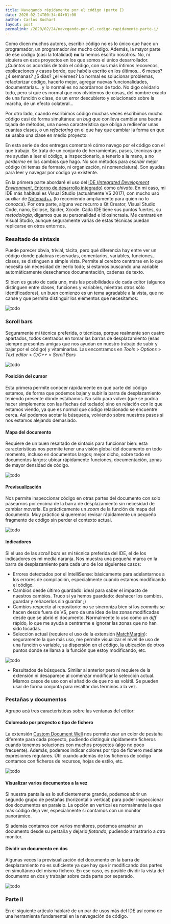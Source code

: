 ```yaml
---
title: Navegando rápidamente por el código (parte I)
date: 2020-02-24T00:34:04+01:00
author: Carlos Buchart
layout: post
permalink: /2020/02/24/navegando-por-el-codigo-rapidamente-parte-i/
---
```

Como dicen muchos autores, escribir código no es lo único que hace un programador, un programador _lee_ mucho código. Además, la mayor parte de ese código (casi la totalidad) **no** la hemos escrito nosotros. No, ni siquiera en esos proyectos en los que somos el único desarrollador. ¿Cuántos os acordáis de todo el código, con sus más íntimos recovecos, explicaciones y casos borde, que habéis escrito en los últimos... 6 meses? ¿4 semanas? ¿5 días? ¿el viernes? Lo normal es solucionar problemas, refactorizar código, hacerlo mejor, agregar nuevas funcionalidades, documentarlas... y lo normal es no acordarnos de todo. No digo olvidarlo todo, pero sí que es normal que nos olvidemos de cosas, del nombre exacto de una función o clase, de un error descubierto y solucionado sobre la marcha, de un efecto colateral...

Por otro lado, cuando escribimos código muchas veces escribimos mucho código casi de forma simultánea: un _bug_ que conlleva cambiar una buena tajada de métodos, una nueva característica que obliga a rediseñar unas cuantas clases, o un _refactoring_ en el que hay que cambiar la forma en que se usaba una clase en medio proyecto.

En esta serie de dos entregas comentaré cómo navego por el código con el que trabajo. Se trata de un conjunto de herramientas, pasos, técnicas que me ayudan a leer el código, a inspeccionarlo, a tenerlo a la mano, a no _perderme_ en los cambios que hago. No son métodos para _escribir_ mejor código (ni temas de formato, ni organización, ni nomenclatura). Son ayudas para leer y navegar por código ya existente.

En la primera parte abordaré el uso del [IDE (_Integrated Development Environment_, Entorno de desarrollo integrado)](https://es.wikipedia.org/wiki/Entorno_de_desarrollo_integrado) como _chivato_. En mi caso, mi IDE más habitual es Visual Studio (actualmente VS 2017), con mucho uso auxiliar de [Notepad++](https://notepad-plus-plus.org/) (lo recomiendo ampliamente para quien no lo conozca). Por otra parte, alguna vez recurro a Qt Creator, Visual Studio Code, nano, Eclipse, Spider, Xcode. Cada IDE tiene sus puntos fuertes, su _metodología_, digamos que su personalidad e idiosincrasia. Me centraré en Visual Studio, aunque seguramente varias de estas técnicas puedan replicarse en otros entornos.

### Resaltado de sintaxis
Puede parecer obvia, trivial, tácita, pero qué diferencia hay entre ver un código donde palabras reservadas, comentarios, variables, funciones, clases, se distinguen a simple vista. Permite al cerebro centrarse en lo que necesita sin necesidad de leerlo todo; si estamos buscando una variable automáticamente desechamos documentación, cadenas de texto.

Si bien es gusto de cada uno, más las posibilidades de cada editor (algunos distinguen entre clases, funciones y variables, mientras otros sólo identificadores), un buen comienzo es un tema agradable a la vista, que no canse y que permita distinguir los elementos que necesitamos:

![todo](/assets/images/syntax-highlighting.jpg)

### Scroll bars
Seguramente mi técnica preferida, o técnicas, porque realmente son cuatro apartados, todos centrados en tomar las barras de desplazamiento (esas siempre presentes amigas que nos ayudan en nuestro trabajo de subir y bajar por el código) y vitaminarlas. Las encontramos en _Tools_ > _Options_ > _Text editor_ > _C/C++_ > _Scroll Bars_

![todo](/assets/images/vs-options-scrollbars.jpg)

#### Posición del cursor
Esta primera permite conocer rápidamente en qué parte del código estamos, de forma que podemos bajar y subir la barra de desplazamiento teniendo presente dónde estábamos. No sólo para volver (que se podría hacer simplemente con las flechas del teclado) sino en relación con lo que estamos viendo, ya que es normal que código relacionado se encuentre cerca. Así podemos acotar la búsqueda, volviendo sobre nuestros pasos si nos estamos alejando demasiado.

#### Mapa del documento
Requiere de un buen resaltado de sintaxis para funcionar bien: esta características nos permite tener una visión global del documento en todo momento, incluso en documentos largos; mejor dicho, sobre todo en documentos largos: ubicar rápidamente funciones, documentación, zonas de mayor densidad de código.

![todo](/assets/images/scrollbars-map.jpg)

#### Previsualización
Nos permite inspeccionar código en otras partes del documento con solo pasearnos por encima de la barra de desplazamiento sin necesidad de cambiar moverla. Es prácticamente un _zoom_ de la función de mapa del documento. Muy práctico si queremos revisar rápidamente un pequeño fragmento de código sin perder el contexto actual.

![todo](/assets/images/scrollbars-preview.jpg)

#### Indicadores
Si el uso de las _scroll bars_ es mi técnica preferida del IDE, el de los indicadores es mi media naranja. Nos muestra una pequeña marca en la barra de desplazamiento para cada uno de los siguientes casos:

- Errores detectados por el IntelliSense: básicamente para adelantarnos a los errores de compilación, especialmente cuando estamos modificando el código.
- Cambios desde último guardado: ideal para saber el impacto de nuestros cambios. Truco si ya hemos guardado: deshacer los cambios, guardar y rehacerlos sin guardar ;)
- Cambios respecto al repositorio: no se sincroniza bien si los _commits_ se hacen desde fuera de VS, pero da una idea de las zonas modificadas desde que se abrió el documento. Normalmente lo uso como un _diff_ rápido, lo que me ayuda a centrarme e ignorar las zonas que no han sido tocadas.
- Selección actual (requiere el uso de la extensión [MatchMargin](https://marketplace.visualstudio.com/items?itemName=VisualStudioPlatformTeam.MatchMargin)): seguramente la que más uso, me permite visualizar el nivel de uso de una función o variable, su dispersión en el código, la ubicación de otros puntos donde se llama a la función que estoy modificando, etc.

![todo](/assets/images/scrollbars-match.jpg)

- Resultados de búsqueda. Similar al anterior pero ni requiere de la extensión ni desaparece al comenzar modificar la selección actual. Mismos casos de uso con el añadido de que no es volátil. Se pueden usar de forma conjunta para resaltar dos términos a la vez.

### Pestañas y documentos
Agrupo acá tres características sobre las ventanas del editor:

#### Coloreado por proyecto o tipo de fichero
La extensión [Custom Document Well](https://marketplace.visualstudio.com/items?itemName=VisualStudioPlatformTeam.CustomDocumentWell) nos permite usar un color de pestaña diferente para cada proyecto, pudiendo distinguir rápidamente ficheros cuando tenemos soluciones con muchos proyectos (algo no poco frecuente). Además, podemos indicar colores por tipo de fichero mediante expresiones regulares. Útil cuando además de los ficheros de código contamos con ficheros de recursos, hojas de estilo, etc.

![todo](/assets/images/custom-document-well.jpg)

#### Visualizar varios documentos a la vez
Si nuestra pantalla es lo suficientemente grande, podemos abrir un segundo grupo de pestañas (horizontal o vertical) para poder inspeccionar dos documentos en paralelo. La opción en vertical es normalmente la que más código deja ver, especialmente si contamos con un monitor panorámico.

Si además contamos con varios monitores, podemos arrastrar un documento desde su pestaña y dejarlo _flotando_, pudiendo arrastrarlo a otro monitor.

#### Dividir un documento en dos
Algunas veces la previsualización del documento en la barra de desplazamiento no es suficiente ya que hay que ir modificando dos partes en simultáneo del mismo fichero. En ese caso, es posible dividir la vista del documento en dos y trabajar sobre cada parte por separado.

![todo](/assets/images/vs-split-window.jpg)

### Parte II
En el siguiente artículo hablaré de un par de usos más del IDE así como de una herramienta fundamental en la navegación de código.